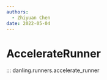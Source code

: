 ```yaml
---
authors:
  - Zhiyuan Chen
date: 2022-05-04
---
```


# AccelerateRunner

::: danling.runners.accelerate_runner
